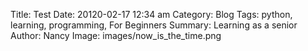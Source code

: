 Title: Test
Date: 20120-02-17 12:34 am
Category: Blog
Tags: python, learning, programming, For Beginners
Summary: Learning as a senior
Author: Nancy
Image: images/now_is_the_time.png
